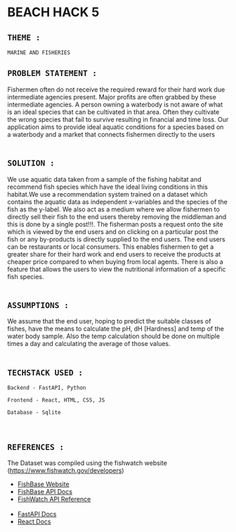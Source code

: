 # BEACH HACK 5


## ` THEME : `
```
MARINE AND FISHERIES
```
## ` PROBLEM STATEMENT : `
Fishermen often do not receive the required reward for their hard work due intermediate
agencies present. Major profits are often grabbed by these intermediate agencies. A person
owning a waterbody is not aware of what is an ideal species that can be cultivated in that
area. Often they cultivate the wrong species that fail to survive resulting in financial and time
loss. Our application aims to provide ideal aquatic conditions for a species based on a
waterbody and a market that connects fishermen directly to the users
<br /><br />

## ` SOLUTION : `
We use aquatic data taken from a sample of the fishing habitat and recommend fish species
which have the ideal living conditions in this habitat.We use a recommendation system
trained on a dataset which contains the aquatic data as independent x-variables and the
species of the fish as the y-label.
We also act as a medium where we allow fishermen to directly sell their fish to the end users
thereby removing the middleman and this is done by a single post!!!.
The fisherman posts a request onto the site which is viewed by the end users and on clicking
on a particular post the fish or any by-products is directly supplied to the end users.
The end users can be restaurants or local consumers. This enables fishermen to get a
greater share for their hard work and end users to receive the products at cheaper price
compared to when buying from local agents.
There is also a feature that allows the users to view the nutritional information of a specific fish species.
<br /><br />

## ` ASSUMPTIONS : `

We assume that the end user, hoping to predict the suitable classes of fishes, have the means to calculate the pH, dH [Hardness] and temp of the water body sample. Also the temp calculation should be done on multiple times a day and calculating the average of those values.
<br /><br />

## ` TECHSTACK USED : `
```
Backend - FastAPI, Python 

Frontend - React, HTML, CSS, JS

Database - Sqlite
```
<br />

## ` REFERENCES : `

The Dataset was compiled using the fishwatch website (https://www.fishwatch.gov/developers)
 - [FishBase Website](https://fishbase.net.br/search.php)
 - [FishBase API Docs](https://ropensci.github.io/fishbaseapidocs/)
 - [FishWatch API Reference](https://www.fishwatch.gov/developers)
 <br /><br />
  - [FastAPI Docs](https://fastapi.tiangolo.com/)
  - [React Docs](https://reactjs.org/docs/getting-started.html)




